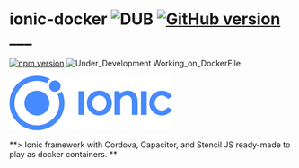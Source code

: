 # ionic-docker  ![DUB](https://img.shields.io/dub/l/vibe-d.svg) [![GitHub version](https://badge.fury.io/gh/abusharaf%2Fionic-docker.svg)](https://badge.fury.io/gh/abusharaf%2Fionic-docker) ___


[![npm version](https://badge.fury.io/js/ionic.svg)](https://badge.fury.io/js/ionic)
![Under_Development Working_on_DockerFile](https://img.shields.io/badge/Under_Development-Working_on_DockerFile-blue.svg)

![Ionic](https://raw.githubusercontent.com/abusharaf/ionic-docker/master/icons/rsz_ionic-logo.png "Ionic")

**> Ionic framework with Cordova, Capacitor, and Stencil JS ready-made to play as docker containers.   **
